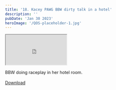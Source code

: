 ```yaml
---
title: '18. Kacey PAWG BBW dirty talk in a hotel'
description: ''
pubDate: 'Jan 30 2023'
heroImage: '/QOS-placeholder-1.jpg'
---
```

<iframe src="https://drive.google.com/file/d/1cSX9TM1GdMSagPHx-AFfUGtJtiQ7rHQF/preview" width="200" height="100" allow="autoplay" allowfullscreen="allowfullscreen"></iframe>

BBW doing raceplay in her hotel room.
<br>
<br>
<a class="read_more" href="https://drive.google.com/file/d/1cSX9TM1GdMSagPHx-AFfUGtJtiQ7rHQF/view?usp=sharing">Download</a>